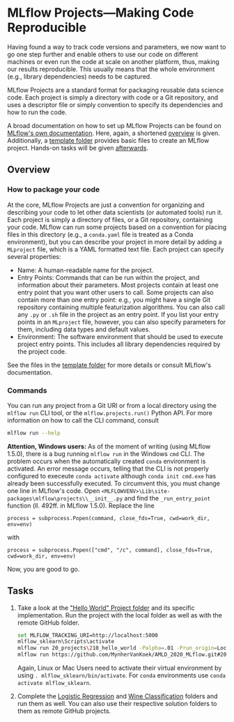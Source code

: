 # MLflow Projects&mdash;Making Code Reproducible
Having found a way to track code versions and parameters, we now want to go one step further and
enable others to use our code on different machines or even run the code at scale on another
platform, thus, making our results reproducible. This usually means that the whole environment
(e.g., library dependencies) needs to be captured.

MLflow Projects are a standard format for packaging reusable data science code. Each project is
simply a directory with code or a Git repository, and uses a descriptor file or simply convention to
specify its dependencies and how to run the code.

A broad documentation on how to set up MLflow Projects can be found on
[MLflow's own documentation](https://www.mlflow.org/docs/latest/projects.html#). Here, again, a
shortened [overview](#overview) is given. Additionally, a
[template folder](200_mlflow_project_template) provides basic files to create an MLflow project.
Hands-on tasks will be given [afterwards](#tasks).

## Overview
### How to package your code
At the core, MLflow Projects are just a convention for organizing and describing your code to let
other data scientists (or automated tools) run it. Each project is simply a directory of files, or a
Git repository, containing your code. MLflow can run some projects based on a convention for placing
files in this directory (e.g., a `conda.yaml` file is treated as a Conda environment), but you can
describe your project in more detail by adding a `MLproject` file, which is a YAML formatted text
file. Each project can specify several properties:
* Name:  A human-readable name for the project.
* Entry Points: Commands that can be run within the project, and information about their parameters.
  Most projects contain at least one entry point that you want other users to call. Some projects
  can also contain more than one entry point: e.g., you might have a single Git repository
  containing multiple featurization algorithms. You can also call any `.py` or `.sh` file in the
  project as an entry point. If you list your entry points in an `MLproject` file, however, you can
  also specify parameters for them, including data types and default values.
* Environment: The software environment that should be used to execute project entry points. This
  includes all library dependencies required by the project code.

See the files in the [template folder](./200_mlflow_project_template) for more details or consult
MLflow's documentation.

### Commands
You can run any project from a Git URI or from a local directory using the `mlflow run` CLI tool, or
the `mlflow.projects.run()` Python API. For more information on how to call the CLI command, consult
```bash
mlflow run --help
```
**Attention, Windows users:** As of the moment of writing (using MLflow 1.5.0), there is a bug
running `mlflow run` in the Windows `cmd` CLI. The problem occurs when the automatically created
`conda` environment is activated. An error message occurs, telling that the CLI is not properly
configured to execeute `conda activate` although `conda init cmd.exe` has already been successfully
executed. To circumvent this, you must change one line in MLflow's code. Open
`<MLFLOWVENV>\Lib\site-packages\mlflow\projects\\__init__.py` and find the `_run_entry_point`
function (ll. 492ff. in MLflow 1.5.0). Replace the line
```
process = subprocess.Popen(command, close_fds=True, cwd=work_dir, env=env)
```
with
```
process = subprocess.Popen(["cmd", "/c", command], close_fds=True, cwd=work_dir, env=env)
```
Now, you are good to go.

## Tasks
1. Take a look at the ["Hello World" Project folder](./210_hello_world) and its specific
   implementation. Run the project with the local folder as well as with the remote GitHub folder.
   ```bash
   set MLFLOW_TRACKING_URI=http://localhost:5000
   mlflow_sklearn\Scripts\activate
   mlflow run 20_projects\210_hello_world -Palpha=.01 -Prun_origin=LocalRun -Plog_artifact=True
   mlflow run https://github.com/MynherVanKoek/AMLD_2020_MLflow.git#20_projects/210_hello_world -Palpha=.01 -Prun_origin=GitRun -Plog_artifact=True
   ```
   Again, Linux or Mac Users need to activate their virtual environment by using `. mlflow_sklearn/bin/activate`. For `conda` environments use `conda activate mlflow_sklearn`.

2. Complete the [Logistic Regression](./221_sklearn_logreg) and
   [Wine Classification](./231_sklearn_elasticnet_wine) folders and run them as well. You can also
   use their respective solution folders to them as remote GitHub projects.
